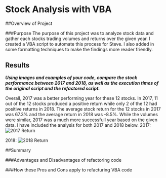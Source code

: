 # Stock Analysis with VBA

##Overview of Project

###Purpose
	The purpose of this project was to analyze stock data and gather each stocks trading volumes and returns over the given year. I created a VBA script to automate this process for Steve. I also added in some formatting techniques to make the findings more reader friendly.

## Results

***Using images and examples of your code, compare the stock performance between 2017 and 2018, as well as the execution times of the original script and the refactored script.***

Overall, 2017 was a better performing year for these 12 stocks. In 2017, 11 out of the 12 stocks produced a positive return while only 2 of the 12 had positive returns in 2018. The average stock return for the 12 stocks in 2017 was 67.3% and the average return in 2018 was -8.5%. While the volumes were similar, 2017 was a much more successfull year based on the given data. I have included the analysis for both 2017 and 2018 below.
2017:
![2017 Return](/2017.png)

2018:
![2018 Return](/Users/adamschwartz/Desktop/Bootcamp/stock-analysis/Resources/2018.png)

##Summary

###Advantages and Disadvantages of refactoring code

###How these Pros and Cons apply to refacturing VBA code
